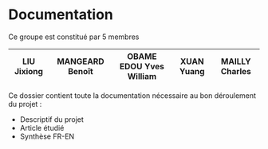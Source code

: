 # Documentation

Ce groupe est constitué par 5 membres

| LIU Jixiong  | MANGEARD Benoît | OBAME EDOU Yves William | XUAN Yuang | MAILLY Charles |
| ------------ | --------------- | ----------------------- | ---------- | -------------- | 







Ce dossier contient toute la documentation nécessaire au bon déroulement du projet :

  * Descriptif du projet
  * Article étudié
  * Synthèse FR-EN
